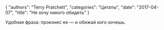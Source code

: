 {
   "authors": "Terry Pratchett",
   "categories": "Цитаты",
   "date": "2017-04-07",
   "title": "Не хочу никого обидеть"
}

Удобная фраза: произнес ее — и обижай кого хочешь.
